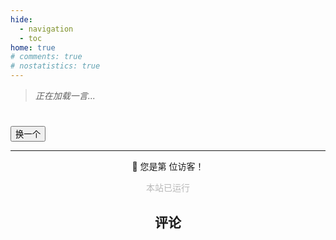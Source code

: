 ```yaml
---
hide:
  - navigation
  - toc
home: true
# comments: true
# nostatistics: true
---
```


<!-- # 欢迎 -->

<!-- 一言 --->

<!-- > *小店新开，老板里面请！* -->

> <span id="daily-quote" style="font-style: italic;">正在加载一言...</span>
<script>
  fetch('https://v1.hitokoto.cn/?c=i&c=k&c=l')
    .then(response => response.json())
    .then(data => {
      document.getElementById('daily-quote').innerText = data.hitokoto;
    });
</script>

<h1>
<div id="typed-container">
  <span id="typed"></span>
</div>
</h1>

<script src="https://cdn.jsdelivr.net/npm/typed.js@2.0.11"></script>
<script>
new Typed('#typed', {
  strings: ['欢迎看看我的笔记！'
  ],
  typeSpeed: 80,
  showCursor: false
});
</script>

<div id="card-container"></div>
<button id="switchButton" class="switch-button">换一个</button>

<script>
const cards = [
  {
    meta: "实践教程 · 前端开发",
    title: "MkDocs 笔记本设计",
    abb: "MkDocs",
    link: "/self/mkdocs"
  },
  {
    meta: "复习笔记 · 硬件设计",
    title: "计算机体系结构",
    abb: "Arch",
    link: "/course/arch"
  },
  {
    meta: "学习笔记 · 数据结构",
    title: "高级数据结构与算法分析",
    abb: "ADS",
    link: "/course/ads"
  },
  {
    meta: "学习笔记 · 编译原理",
    title: "编译原理",
    abb: "Compile",
    link: "/course/comp"
  },
  {
    meta: "学习笔记 · 前端设计",
    title: "HTML 基础",
    abb: "HTML",
    link: "/self/html"
  }
  // 可以继续添加更多卡片...
];
</script>

---

<!-- 访问次数 --->

<p style="text-align: center;">
  🎉 您是第 <span id="busuanzi_value_site_pv"><i class="fa fa-spinner fa-spin"></i></span> 位访客！
</p>
<script async src="//busuanzi.ibruce.info/busuanzi/2.3/busuanzi.pure.mini.js"></script>

<body>
        <font color="#B9B9B9">
        <p style="text-align: center; ">
                <span>本站已运行</span>
                <span id='box1'></span>
    </p>
      <div id="box1"></div>
      <script>
        function timingTime(){
          let start = '2023-07-02 00:00:00'
          let startTime = new Date(start).getTime()
          let currentTime = new Date().getTime()
          let difference = currentTime - startTime
          let m =  Math.floor(difference / (1000))
          let mm = m % 60  // 秒
          let f = Math.floor(m / 60)
          let ff = f % 60 // 分钟
          let s = Math.floor(f/ 60) // 小时
          let ss = s % 24
          let day = Math.floor(s  / 24 ) // 天数
          return day + " 天 " + ss + " 时 " + ff + " 分 " + mm +' 秒'
        }
        setInterval(()=>{
          document.getElementById('box1').innerHTML = timingTime()
        },1000)
      </script>
      </font>
    </body>

<div style="max-width: 720px; margin: 0 auto;">
<h2 id="__comments">评论</h2>
<script src="https://giscus.app/client.js"
    data-repo="Flyburg/notebook"
    data-repo-id="R_kgDOJ2i3-Q"
    data-category="Announcements"
    data-category-id="DIC_kwDOJ2i3-c4CXtT_"
    data-mapping="pathname"
    data-strict="0"
    data-reactions-enabled="1"
    data-emit-metadata="0"
    data-input-position="top"
    data-theme="preferred_color_scheme"
    data-lang="zh-CN"
    crossorigin="anonymous"
    async>
</script>
  <!-- Synchronize Giscus theme with palette -->
  <script>
    var giscus = document.querySelector("script[src*=giscus]")

    // Set palette on initial load
    var palette = __md_get("__palette")
    if (palette && typeof palette.color === "object") {
      var theme = palette.color.scheme === "slate"
        ? "transparent_dark"
        : "light"

      // Instruct Giscus to set theme
      giscus.setAttribute("data-theme", theme) 
    }

    // Register event handlers after documented loaded
    document.addEventListener("DOMContentLoaded", function() {
      var ref = document.querySelector("[data-md-component=palette]")
      ref.addEventListener("change", function() {
        var palette = __md_get("__palette")
        if (palette && typeof palette.color === "object") {
          var theme = palette.color.scheme === "slate"
            ? "transparent_dark"
            : "light"

          // Instruct Giscus to change theme
          var frame = document.querySelector(".giscus-frame")
          frame.contentWindow.postMessage(
            { giscus: { setConfig: { theme } } },
            "https://giscus.app"
          )
        }
      })
    })
  </script>
</div>

<style>
h2, h3, h4 {
  text-align: center;
}
</style>